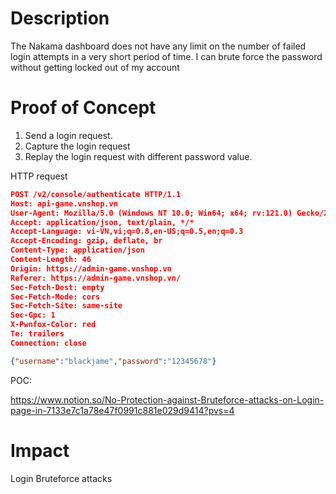 # Description

The Nakama dashboard does not have any limit on the number of failed login attempts in a very short period of time. I can brute force the password without getting locked out of my account

# Proof of Concept

1. Send a login request.
2. Capture the login request
3. Replay the login request with different password value.

HTTP request

```json
POST /v2/console/authenticate HTTP/1.1
Host: api-game.vnshop.vn
User-Agent: Mozilla/5.0 (Windows NT 10.0; Win64; x64; rv:121.0) Gecko/20100101 Firefox/121.0
Accept: application/json, text/plain, */*
Accept-Language: vi-VN,vi;q=0.8,en-US;q=0.5,en;q=0.3
Accept-Encoding: gzip, deflate, br
Content-Type: application/json
Content-Length: 46
Origin: https://admin-game.vnshop.vn
Referer: https://admin-game.vnshop.vn/
Sec-Fetch-Dest: empty
Sec-Fetch-Mode: cors
Sec-Fetch-Site: same-site
Sec-Gpc: 1
X-Pwnfox-Color: red
Te: trailers
Connection: close

{"username":"blackjame","password":"12345678"}
```

POC:

https://www.notion.so/No-Protection-against-Bruteforce-attacks-on-Login-page-in-7133e7c1a78e47f0991c881e029d9414?pvs=4

# Impact

Login Bruteforce attacks
